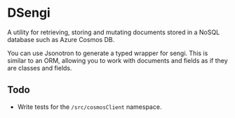# DSengi

A utility for retrieving, storing and mutating documents stored in a NoSQL
database such as Azure Cosmos DB.

You can use Jsonotron to generate a typed wrapper for sengi. This is similar to
an ORM, allowing you to work with documents and fields as if they are classes
and fields.

## Todo

- Write tests for the `/src/cosmosClient` namespace.
